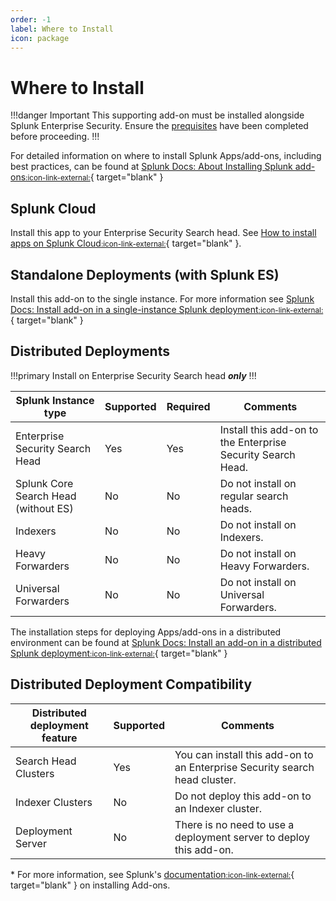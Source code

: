 ```yaml
---
order: -1
label: Where to Install
icon: package
---
```


# Where to Install

!!!danger Important
This supporting add-on must be installed alongside Splunk Enterprise Security. Ensure the [prequisites](/prerequisites.md) have been completed before proceeding.
!!!

For detailed information on where to install Splunk Apps/add-ons, including best practices, can be found at [Splunk Docs: About Installing Splunk add-ons<small>:icon-link-external:</small>](https://docs.splunk.com/Documentation/AddOns/released/Overview/Wheretoinstall){ target="blank" }

## Splunk Cloud

Install this app to your Enterprise Security Search head. See [How to install apps on Splunk Cloud<small>:icon-link-external:</small>](https://docs.splunk.com/Documentation/SplunkCloud/latest/Admin/SelfServiceAppInstall){ target="blank" }.

## Standalone Deployments (with Splunk ES)

Install this add-on to the single instance. For more information see [Splunk Docs: Install add-on in a single-instance Splunk deployment<small>:icon-link-external:</small>](https://docs.splunk.com/Documentation/AddOns/released/Overview/Singleserverinstall){ target="blank" }

## Distributed Deployments

!!!primary Install on Enterprise Security Search head _**only**_
!!!

Splunk Instance type | Supported | Required | Comments
-------------------- | --------- | -------- | --------
Enterprise Security Search Head | Yes | Yes | Install this add-on to the Enterprise Security Search Head.
Splunk Core Search Head (without ES) | No | No | Do not install on regular search heads.
Indexers | No | No | Do not install on Indexers.
Heavy Forwarders | No | No | Do not install on Heavy Forwarders.
Universal Forwarders | No | No | Do not install on Universal Forwarders.

The installation steps for deploying Apps/add-ons in a distributed environment can be found at [Splunk Docs: Install an add-on in a distributed Splunk deployment<small>:icon-link-external:</small>](https://docs.splunk.com/Documentation/AddOns/released/Overview/Distributedinstall){ target="blank" }

## Distributed Deployment Compatibility

Distributed deployment feature | Supported | Comments
------------------------------ | --------- | --------
Search Head Clusters | Yes | You can install this add-on to an Enterprise Security search head cluster.
Indexer Clusters | No | Do not deploy this add-on to an Indexer cluster.
Deployment Server | No | There is no need to use a deployment server to deploy this add-on.

\* For more information, see Splunk's [documentation<small>:icon-link-external:</small>](https://docs.splunk.com/Documentation/AddOns/released/Overview/Installingadd-ons){ target="blank" } on installing Add-ons.
